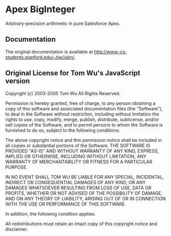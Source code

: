 # Apex BigInteger

Arbitrary-precision arithmetic in pure Salesforce Apex.

## Documentation

The original documentation is available at http://www-cs-students.stanford.edu/~tjw/jsbn/.

## Original License for Tom Wu's JavaScript version

Copyright (c) 2003-2005 Tom Wu All Rights Reserved.

Permission is hereby granted, free of charge, to any person obtaining a copy of this software and associated documentation files (the "Software"), to deal in the Software without restriction, including without limitation the rights to use, copy, modify, merge, publish, distribute, sublicense, and/or sell copies of the Software, and to permit persons to whom the Software is furnished to do so, subject to the following conditions:

The above copyright notice and this permission notice shall be included in all copies or substantial portions of the Software. THE SOFTWARE IS PROVIDED "AS-IS" AND WITHOUT WARRANTY OF ANY KIND, EXPRESS, IMPLIED OR OTHERWISE, INCLUDING WITHOUT LIMITATION, ANY WARRANTY OF MERCHANTABILITY OR FITNESS FOR A PARTICULAR PURPOSE.

IN NO EVENT SHALL TOM WU BE LIABLE FOR ANY SPECIAL, INCIDENTAL, INDIRECT OR CONSEQUENTIAL DAMAGES OF ANY KIND, OR ANY DAMAGES WHATSOEVER RESULTING FROM LOSS OF USE, DATA OR PROFITS, WHETHER OR NOT ADVISED OF THE POSSIBILITY OF DAMAGE, AND ON ANY THEORY OF LIABILITY, ARISING OUT OF OR IN CONNECTION WITH THE USE OR PERFORMANCE OF THIS SOFTWARE.

In addition, the following condition applies:

All redistributions must retain an intact copy of this copyright notice and disclaimer.


